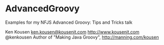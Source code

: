 AdvancedGroovy
==============

Examples for my NFJS Advanced Groovy: Tips and Tricks talk

Ken Kousen
ken.kousen@kousenit.com
http://www.kousenit.com
@kenkousen
Author of "Making Java Groovy", http://manning.com/kousen
